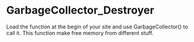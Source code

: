 # GarbageCollector_Destroyer

Load the function at the begin of your site and use GarbageCollector() to call it.
This function make free memory from different stuff.

